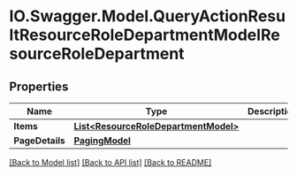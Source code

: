# IO.Swagger.Model.QueryActionResultResourceRoleDepartmentModelResourceRoleDepartment
## Properties

Name | Type | Description | Notes
------------ | ------------- | ------------- | -------------
**Items** | [**List&lt;ResourceRoleDepartmentModel&gt;**](ResourceRoleDepartmentModel.md) |  | [optional] 
**PageDetails** | [**PagingModel**](PagingModel.md) |  | [optional] 

[[Back to Model list]](../README.md#documentation-for-models) [[Back to API list]](../README.md#documentation-for-api-endpoints) [[Back to README]](../README.md)

